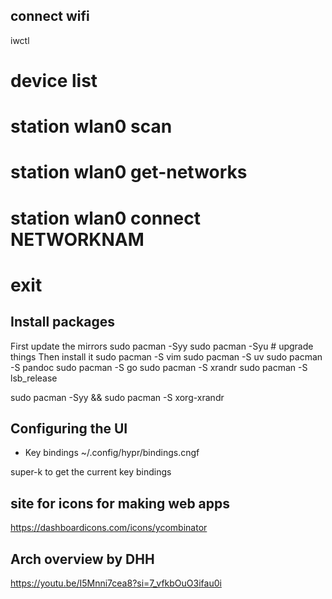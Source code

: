 
## connect wifi

iwctl 
 # device list 
 # station wlan0 scan
 # station wlan0 get-networks
 # station wlan0 connect NETWORKNAM
 # exit


## Install packages 

First update the mirrors
   sudo pacman -Syy
   sudo pacman -Syu # upgrade things 
Then install it 
   sudo pacman -S vim 
   sudo pacman -S uv 
   sudo pacman -S pandoc 
   sudo pacman -S go 
   sudo pacman -S xrandr 
   sudo pacman -S lsb_release 


   sudo pacman -Syy && sudo pacman -S xorg-xrandr 
## Configuring the UI
* Key bindings 
~/.config/hypr/bindings.cngf

super-k to get the current key bindings

## site for icons for making web apps
https://dashboardicons.com/icons/ycombinator

## Arch overview by DHH

https://youtu.be/I5Mnni7cea8?si=7_vfkbOuO3ifau0i
